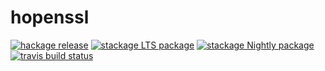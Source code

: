 hopenssl
==========

[![hackage release](https://img.shields.io/hackage/v/hopenssl.svg?label=hackage)](http://hackage.haskell.org/package/hopenssl)
[![stackage LTS package](http://stackage.org/package/hopenssl/badge/lts)](http://stackage.org/lts/package/hopenssl)
[![stackage Nightly package](http://stackage.org/package/hopenssl/badge/nightly)](http://stackage.org/nightly/package/hopenssl)
[![travis build status](https://img.shields.io/travis/peti/hopenssl/master.svg?label=travis+build)](https://travis-ci.org/peti/hopenssl)
